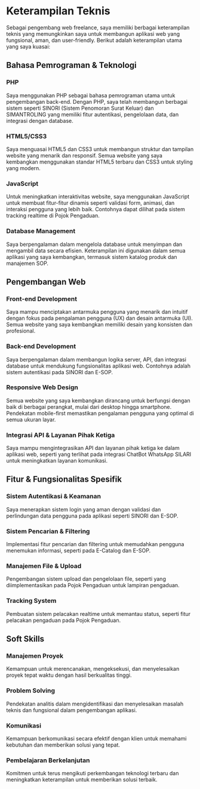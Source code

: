 # Keterampilan Teknis

Sebagai pengembang web freelance, saya memiliki berbagai keterampilan teknis yang memungkinkan saya untuk membangun aplikasi web yang fungsional, aman, dan user-friendly. Berikut adalah keterampilan utama yang saya kuasai:

## Bahasa Pemrograman & Teknologi

### PHP
Saya menggunakan PHP sebagai bahasa pemrograman utama untuk pengembangan back-end. Dengan PHP, saya telah membangun berbagai sistem seperti SINORI (Sistem Penomoran Surat Keluar) dan SIMANTROLING yang memiliki fitur autentikasi, pengelolaan data, dan integrasi dengan database.

### HTML5/CSS3
Saya menguasai HTML5 dan CSS3 untuk membangun struktur dan tampilan website yang menarik dan responsif. Semua website yang saya kembangkan menggunakan standar HTML5 terbaru dan CSS3 untuk styling yang modern.

### JavaScript
Untuk meningkatkan interaktivitas website, saya menggunakan JavaScript untuk membuat fitur-fitur dinamis seperti validasi form, animasi, dan interaksi pengguna yang lebih baik. Contohnya dapat dilihat pada sistem tracking realtime di Pojok Pengaduan.

### Database Management
Saya berpengalaman dalam mengelola database untuk menyimpan dan mengambil data secara efisien. Keterampilan ini digunakan dalam semua aplikasi yang saya kembangkan, termasuk sistem katalog produk dan manajemen SOP.

## Pengembangan Web

### Front-end Development
Saya mampu menciptakan antarmuka pengguna yang menarik dan intuitif dengan fokus pada pengalaman pengguna (UX) dan desain antarmuka (UI). Semua website yang saya kembangkan memiliki desain yang konsisten dan profesional.

### Back-end Development
Saya berpengalaman dalam membangun logika server, API, dan integrasi database untuk mendukung fungsionalitas aplikasi web. Contohnya adalah sistem autentikasi pada SINORI dan E-SOP.

### Responsive Web Design
Semua website yang saya kembangkan dirancang untuk berfungsi dengan baik di berbagai perangkat, mulai dari desktop hingga smartphone. Pendekatan mobile-first memastikan pengalaman pengguna yang optimal di semua ukuran layar.

### Integrasi API & Layanan Pihak Ketiga
Saya mampu mengintegrasikan API dan layanan pihak ketiga ke dalam aplikasi web, seperti yang terlihat pada integrasi ChatBot WhatsApp SILARI untuk meningkatkan layanan komunikasi.

## Fitur & Fungsionalitas Spesifik

### Sistem Autentikasi & Keamanan
Saya menerapkan sistem login yang aman dengan validasi dan perlindungan data pengguna pada aplikasi seperti SINORI dan E-SOP.

### Sistem Pencarian & Filtering
Implementasi fitur pencarian dan filtering untuk memudahkan pengguna menemukan informasi, seperti pada E-Catalog dan E-SOP.

### Manajemen File & Upload
Pengembangan sistem upload dan pengelolaan file, seperti yang diimplementasikan pada Pojok Pengaduan untuk lampiran pengaduan.

### Tracking System
Pembuatan sistem pelacakan realtime untuk memantau status, seperti fitur pelacakan pengaduan pada Pojok Pengaduan.

## Soft Skills

### Manajemen Proyek
Kemampuan untuk merencanakan, mengeksekusi, dan menyelesaikan proyek tepat waktu dengan hasil berkualitas tinggi.

### Problem Solving
Pendekatan analitis dalam mengidentifikasi dan menyelesaikan masalah teknis dan fungsional dalam pengembangan aplikasi.

### Komunikasi
Kemampuan berkomunikasi secara efektif dengan klien untuk memahami kebutuhan dan memberikan solusi yang tepat.

### Pembelajaran Berkelanjutan
Komitmen untuk terus mengikuti perkembangan teknologi terbaru dan meningkatkan keterampilan untuk memberikan solusi terbaik.
